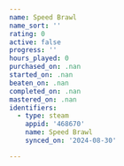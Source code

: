 ```yaml
---
name: Speed Brawl
name_sort: ''
rating: 0
active: false
progress: ''
hours_played: 0
purchased_on: .nan
started_on: .nan
beaten_on: .nan
completed_on: .nan
mastered_on: .nan
identifiers:
  - type: steam
    appid: '468670'
    name: Speed Brawl
    synced_on: '2024-08-30'

---
```

